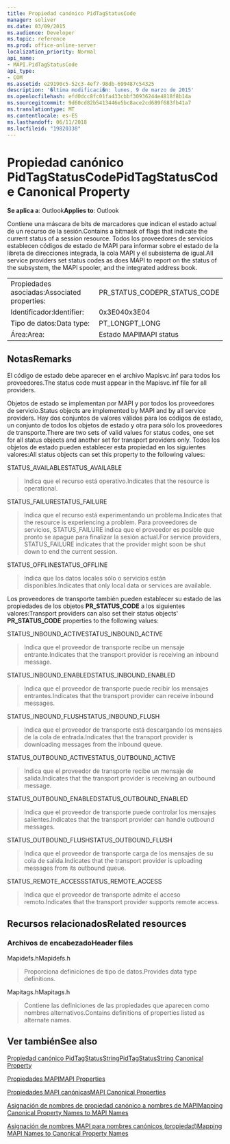 ```yaml
---
title: Propiedad canónico PidTagStatusCode
manager: soliver
ms.date: 03/09/2015
ms.audience: Developer
ms.topic: reference
ms.prod: office-online-server
localization_priority: Normal
api_name:
- MAPI.PidTagStatusCode
api_type:
- COM
ms.assetid: e29190c5-52c3-4ef7-98db-699487c54325
description: '�ltima modificaci�n: lunes, 9 de marzo de 2015'
ms.openlocfilehash: efd0dcc8fc01fa433cbbf30936244e4818f8b14a
ms.sourcegitcommit: 9d60cd82b5413446e5bc8ace2cd689f683fb41a7
ms.translationtype: MT
ms.contentlocale: es-ES
ms.lasthandoff: 06/11/2018
ms.locfileid: "19820338"
---
```

# <a name="pidtagstatuscode-canonical-property"></a><span data-ttu-id="e0082-103">Propiedad canónico PidTagStatusCode</span><span class="sxs-lookup"><span data-stu-id="e0082-103">PidTagStatusCode Canonical Property</span></span>

  
  
<span data-ttu-id="e0082-104">**Se aplica a**: Outlook</span><span class="sxs-lookup"><span data-stu-id="e0082-104">**Applies to**: Outlook</span></span> 
  
<span data-ttu-id="e0082-105">Contiene una máscara de bits de marcadores que indican el estado actual de un recurso de la sesión.</span><span class="sxs-lookup"><span data-stu-id="e0082-105">Contains a bitmask of flags that indicate the current status of a session resource.</span></span> <span data-ttu-id="e0082-106">Todos los proveedores de servicios establecen códigos de estado de MAPI para informar sobre el estado de la libreta de direcciones integrada, la cola MAPI y el subsistema de igual.</span><span class="sxs-lookup"><span data-stu-id="e0082-106">All service providers set status codes as does MAPI to report on the status of the subsystem, the MAPI spooler, and the integrated address book.</span></span>
  
|||
|:-----|:-----|
|<span data-ttu-id="e0082-107">Propiedades asociadas:</span><span class="sxs-lookup"><span data-stu-id="e0082-107">Associated properties:</span></span>  <br/> |<span data-ttu-id="e0082-108">PR_STATUS_CODE</span><span class="sxs-lookup"><span data-stu-id="e0082-108">PR_STATUS_CODE</span></span>  <br/> |
|<span data-ttu-id="e0082-109">Identificador:</span><span class="sxs-lookup"><span data-stu-id="e0082-109">Identifier:</span></span>  <br/> |<span data-ttu-id="e0082-110">0x3E04</span><span class="sxs-lookup"><span data-stu-id="e0082-110">0x3E04</span></span>  <br/> |
|<span data-ttu-id="e0082-111">Tipo de datos:</span><span class="sxs-lookup"><span data-stu-id="e0082-111">Data type:</span></span>  <br/> |<span data-ttu-id="e0082-112">PT_LONG</span><span class="sxs-lookup"><span data-stu-id="e0082-112">PT_LONG</span></span>  <br/> |
|<span data-ttu-id="e0082-113">Área:</span><span class="sxs-lookup"><span data-stu-id="e0082-113">Area:</span></span>  <br/> |<span data-ttu-id="e0082-114">Estado MAPI</span><span class="sxs-lookup"><span data-stu-id="e0082-114">MAPI status</span></span>  <br/> |
   
## <a name="remarks"></a><span data-ttu-id="e0082-115">Notas</span><span class="sxs-lookup"><span data-stu-id="e0082-115">Remarks</span></span>

<span data-ttu-id="e0082-116">El código de estado debe aparecer en el archivo Mapisvc.inf para todos los proveedores.</span><span class="sxs-lookup"><span data-stu-id="e0082-116">The status code must appear in the Mapisvc.inf file for all providers.</span></span> 
  
<span data-ttu-id="e0082-117">Objetos de estado se implementan por MAPI y por todos los proveedores de servicio.</span><span class="sxs-lookup"><span data-stu-id="e0082-117">Status objects are implemented by MAPI and by all service providers.</span></span> <span data-ttu-id="e0082-118">Hay dos conjuntos de valores válidos para los códigos de estado, un conjunto de todos los objetos de estado y otra para sólo los proveedores de transporte.</span><span class="sxs-lookup"><span data-stu-id="e0082-118">There are two sets of valid values for status codes, one set for all status objects and another set for transport providers only.</span></span> <span data-ttu-id="e0082-119">Todos los objetos de estado pueden establecer esta propiedad en los siguientes valores:</span><span class="sxs-lookup"><span data-stu-id="e0082-119">All status objects can set this property to the following values:</span></span>
  
<span data-ttu-id="e0082-120">STATUS_AVAILABLE</span><span class="sxs-lookup"><span data-stu-id="e0082-120">STATUS_AVAILABLE</span></span> 
  
> <span data-ttu-id="e0082-121">Indica que el recurso está operativo.</span><span class="sxs-lookup"><span data-stu-id="e0082-121">Indicates that the resource is operational.</span></span>
    
<span data-ttu-id="e0082-122">STATUS_FAILURE</span><span class="sxs-lookup"><span data-stu-id="e0082-122">STATUS_FAILURE</span></span> 
  
> <span data-ttu-id="e0082-123">Indica que el recurso está experimentando un problema.</span><span class="sxs-lookup"><span data-stu-id="e0082-123">Indicates that the resource is experiencing a problem.</span></span> <span data-ttu-id="e0082-124">Para proveedores de servicios, STATUS_FAILURE indica que el proveedor es posible que pronto se apague para finalizar la sesión actual.</span><span class="sxs-lookup"><span data-stu-id="e0082-124">For service providers, STATUS_FAILURE indicates that the provider might soon be shut down to end the current session.</span></span>
    
<span data-ttu-id="e0082-125">STATUS_OFFLINE</span><span class="sxs-lookup"><span data-stu-id="e0082-125">STATUS_OFFLINE</span></span> 
  
> <span data-ttu-id="e0082-126">Indica que los datos locales sólo o servicios están disponibles.</span><span class="sxs-lookup"><span data-stu-id="e0082-126">Indicates that only local data or services are available.</span></span>
    
<span data-ttu-id="e0082-127">Los proveedores de transporte también pueden establecer su estado de las propiedades de los objetos **PR_STATUS_CODE** a los siguientes valores:</span><span class="sxs-lookup"><span data-stu-id="e0082-127">Transport providers can also set their status objects' **PR_STATUS_CODE** properties to the following values:</span></span> 
  
<span data-ttu-id="e0082-128">STATUS_INBOUND_ACTIVE</span><span class="sxs-lookup"><span data-stu-id="e0082-128">STATUS_INBOUND_ACTIVE</span></span> 
  
> <span data-ttu-id="e0082-129">Indica que el proveedor de transporte recibe un mensaje entrante.</span><span class="sxs-lookup"><span data-stu-id="e0082-129">Indicates that the transport provider is receiving an inbound message.</span></span> 
    
<span data-ttu-id="e0082-130">STATUS_INBOUND_ENABLED</span><span class="sxs-lookup"><span data-stu-id="e0082-130">STATUS_INBOUND_ENABLED</span></span> 
  
> <span data-ttu-id="e0082-131">Indica que el proveedor de transporte puede recibir los mensajes entrantes.</span><span class="sxs-lookup"><span data-stu-id="e0082-131">Indicates that the transport provider can receive inbound messages.</span></span>
    
<span data-ttu-id="e0082-132">STATUS_INBOUND_FLUSH</span><span class="sxs-lookup"><span data-stu-id="e0082-132">STATUS_INBOUND_FLUSH</span></span> 
  
> <span data-ttu-id="e0082-133">Indica que el proveedor de transporte está descargando los mensajes de la cola de entrada.</span><span class="sxs-lookup"><span data-stu-id="e0082-133">Indicates that the transport provider is downloading messages from the inbound queue.</span></span>
    
<span data-ttu-id="e0082-134">STATUS_OUTBOUND_ACTIVE</span><span class="sxs-lookup"><span data-stu-id="e0082-134">STATUS_OUTBOUND_ACTIVE</span></span> 
  
> <span data-ttu-id="e0082-135">Indica que el proveedor de transporte recibe un mensaje de salida.</span><span class="sxs-lookup"><span data-stu-id="e0082-135">Indicates that the transport provider is receiving an outbound message.</span></span> 
    
<span data-ttu-id="e0082-136">STATUS_OUTBOUND_ENABLED</span><span class="sxs-lookup"><span data-stu-id="e0082-136">STATUS_OUTBOUND_ENABLED</span></span> 
  
> <span data-ttu-id="e0082-137">Indica que el proveedor de transporte puede controlar los mensajes salientes.</span><span class="sxs-lookup"><span data-stu-id="e0082-137">Indicates that the transport provider can handle outbound messages.</span></span>
    
<span data-ttu-id="e0082-138">STATUS_OUTBOUND_FLUSH</span><span class="sxs-lookup"><span data-stu-id="e0082-138">STATUS_OUTBOUND_FLUSH</span></span> 
  
> <span data-ttu-id="e0082-139">Indica que el proveedor de transporte carga de los mensajes de su cola de salida.</span><span class="sxs-lookup"><span data-stu-id="e0082-139">Indicates that the transport provider is uploading messages from its outbound queue.</span></span>
    
<span data-ttu-id="e0082-140">STATUS_REMOTE_ACCESS</span><span class="sxs-lookup"><span data-stu-id="e0082-140">STATUS_REMOTE_ACCESS</span></span> 
  
> <span data-ttu-id="e0082-141">Indica que el proveedor de transporte admite el acceso remoto.</span><span class="sxs-lookup"><span data-stu-id="e0082-141">Indicates that the transport provider supports remote access.</span></span>
    
## <a name="related-resources"></a><span data-ttu-id="e0082-142">Recursos relacionados</span><span class="sxs-lookup"><span data-stu-id="e0082-142">Related resources</span></span>

### <a name="header-files"></a><span data-ttu-id="e0082-143">Archivos de encabezado</span><span class="sxs-lookup"><span data-stu-id="e0082-143">Header files</span></span>

<span data-ttu-id="e0082-144">Mapidefs.h</span><span class="sxs-lookup"><span data-stu-id="e0082-144">Mapidefs.h</span></span>
  
> <span data-ttu-id="e0082-145">Proporciona definiciones de tipo de datos.</span><span class="sxs-lookup"><span data-stu-id="e0082-145">Provides data type definitions.</span></span>
    
<span data-ttu-id="e0082-146">Mapitags.h</span><span class="sxs-lookup"><span data-stu-id="e0082-146">Mapitags.h</span></span>
  
> <span data-ttu-id="e0082-147">Contiene las definiciones de las propiedades que aparecen como nombres alternativos.</span><span class="sxs-lookup"><span data-stu-id="e0082-147">Contains definitions of properties listed as alternate names.</span></span>
    
## <a name="see-also"></a><span data-ttu-id="e0082-148">Ver también</span><span class="sxs-lookup"><span data-stu-id="e0082-148">See also</span></span>



[<span data-ttu-id="e0082-149">Propiedad canónico PidTagStatusString</span><span class="sxs-lookup"><span data-stu-id="e0082-149">PidTagStatusString Canonical Property</span></span>](pidtagstatusstring-canonical-property.md)


[<span data-ttu-id="e0082-150">Propiedades MAPI</span><span class="sxs-lookup"><span data-stu-id="e0082-150">MAPI Properties</span></span>](mapi-properties.md)
  
[<span data-ttu-id="e0082-151">Propiedades MAPI canónicas</span><span class="sxs-lookup"><span data-stu-id="e0082-151">MAPI Canonical Properties</span></span>](mapi-canonical-properties.md)
  
[<span data-ttu-id="e0082-152">Asignación de nombres de propiedad canónico a nombres de MAPI</span><span class="sxs-lookup"><span data-stu-id="e0082-152">Mapping Canonical Property Names to MAPI Names</span></span>](mapping-canonical-property-names-to-mapi-names.md)
  
[<span data-ttu-id="e0082-153">Asignación de nombres MAPI para nombres canónicos (propiedad)</span><span class="sxs-lookup"><span data-stu-id="e0082-153">Mapping MAPI Names to Canonical Property Names</span></span>](mapping-mapi-names-to-canonical-property-names.md)

